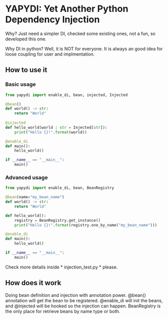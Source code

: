 # YAPYDI: Yet Another Python Dependency Injection

Why? Just need a simpler DI, checked some existing ones, not a fun, so developed this one.

Why DI in python? Well, it is NOT for everyone. It is always an good idea for loose coupling for
user and implmentation. 

## How to use it
### Basic usage
```python
from yapydi import enable_di, bean, injected, Injected

@bean()
def world() -> str:
    return "World"
    
@injected
def hello_world(world : str = Injected[str]):
    print("Hello {}!".format(world))

@enable_di
def main():
    hello_world()

if __name__ == "__main__":
    main()

```

### Advanced usage


```python
from yapydi import enable_di, bean, BeanRegistry

@bean(name="my_bean_name")
def world() -> str:
    return "World"

def hello_world():
    registry = BeanRegistry.get_instance()
    print("Hello {}!".format(registry.one_by_name("my_bean_name")))

@enable_di
def main():
    hello_world()

if __name__ == "__main__":
    main()
```

Check more details inside * injection_test.py * please.

## How does it work
Doing bean definition and injection with annotation power. @bean() annotation will get the bean to be registered. 
@enable_di will init the beans, and @injected will be hooked so the injection can happen. BeanRegistry is the only place
for retrieve beans by name type or both.



